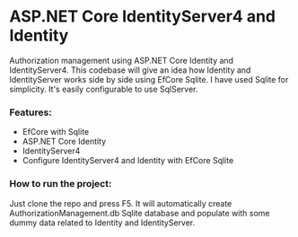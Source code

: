 # ASP.NET Core IdentityServer4 and Identity
Authorization management using ASP.NET Core Identity and IdentityServer4. This codebase will give an idea how Identity and IdentityServer works side by side using EfCore Sqlite. I have used Sqlite for simplicity. It's easily configurable to use SqlServer.

### Features: 
- EfCore with Sqlite
- ASP.NET Core Identity
- IdentityServer4
- Configure IdentityServer4 and Identity with EfCore Sqlite

### How to run the project: 
Just clone the repo and press F5. It will automatically create AuthorizationManagement.db Sqlite database and populate with some dummy data related to Identity and IdentityServer.




